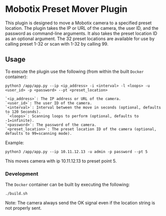 # Mobotix Preset Mover Plugin

This plugin is designed to move a Mobotix camera to a specified preset location. The plugin takes the IP or URL of the camera, the user ID, and the password as command-line arguments. It also takes the preset location ID as an optional argument.
The 32 preset locations are available for use by calling preset 1-32 or scan with 1-32 by calling 99.


## Usage

To execute the plugin use the following (from within the built `Docker` container):

```
python3 /app/app.py --ip <ip_address> -i <interval> -l <loops> -u <user_id> -p <password> --pt <preset_location>
```
    `<ip_address>`: The IP address or URL of the camera.
    `<user_id>`: The user ID of the camera.
    `<interval>`: Interval between the move in seconds (optional, defaults to 120 Seconds).
     `<loops>`: Scanning loops to perform (optional, defaults to -1=infinite).
    `<password>`: The password of the camera.
    `<preset_location>`: The preset location ID of the camera (optional, defaults to 99=scanning mode).


Example:

```
python3 /app/app.py --ip 10.11.12.13 -u admin -p password --pt 5
```

This moves camera with ip 10.11.12.13 to preset point 5.

### Development

The `Docker` container can be built by executing the following:

```
./build.sh
```

Note: The camera always send the OK signal even if the location string is not properly sent.
